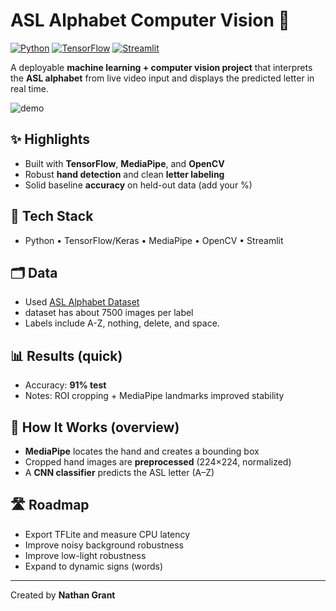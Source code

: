 # ASL Alphabet Computer Vision 🤟

[![Python](https://img.shields.io/badge/Python-3.10+-blue.svg)](https://www.python.org/) 
[![TensorFlow](https://img.shields.io/badge/TensorFlow-2.x-orange.svg)](https://www.tensorflow.org/) 
[![Streamlit](https://img.shields.io/badge/Streamlit-📊-brightgreen.svg)](https://streamlit.io/)

A deployable **machine learning + computer vision project** that interprets the **ASL alphabet** from live video input and displays the predicted letter in real time.

![demo](assets/demo.gif)

## ✨ Highlights
- Built with **TensorFlow**, **MediaPipe**, and **OpenCV**
- Robust **hand detection** and clean **letter labeling**
- Solid baseline **accuracy** on held-out data (add your %)

## 🧱 Tech Stack
- Python • TensorFlow/Keras • MediaPipe • OpenCV • Streamlit

## 🗂️ Data
- Used [ASL Alphabet Dataset](https://www.kaggle.com/datasets/debashishsau/aslamerican-sign-language-aplhabet-dataset)
- dataset has about 7500 images per label
- Labels include A-Z, nothing, delete, and space.

## 📊 Results (quick)
- Accuracy: **91% test**
- Notes: ROI cropping + MediaPipe landmarks improved stability

## 🧠 How It Works (overview)
- **MediaPipe** locates the hand and creates a bounding box
- Cropped hand images are **preprocessed** (224×224, normalized)
- A **CNN classifier** predicts the ASL letter (A–Z)

## 🛣️ Roadmap
- Export TFLite and measure CPU latency
- Improve noisy background robustness
- Improve low-light robustness
- Expand to dynamic signs (words)

---
Created by **Nathan Grant**
